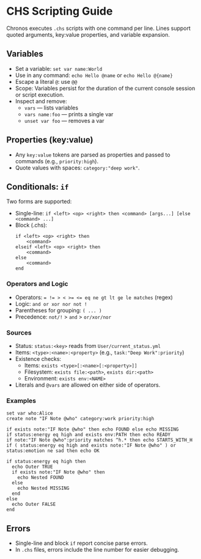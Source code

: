 # CHS Scripting Guide

Chronos executes `.chs` scripts with one command per line. Lines support quoted arguments, key:value properties, and variable expansion.

## Variables

- Set a variable: `set var name:World`
- Use in any command: `echo Hello @name` or `echo Hello @{name}`
- Escape a literal `@`: use `@@`
- Scope: Variables persist for the duration of the current console session or script execution.
- Inspect and remove:
  - `vars` — lists variables
  - `vars name:foo` — prints a single var
  - `unset var foo` — removes a var

## Properties (key:value)

- Any `key:value` tokens are parsed as properties and passed to commands (e.g., `priority:high`).
- Quote values with spaces: `category:"deep work"`.

## Conditionals: `if`

Two forms are supported:

- Single-line: `if <left> <op> <right> then <command> [args...] [else <command> ...]`
- Block (.chs):
  ```
  if <left> <op> <right> then
      <command>
  elseif <left> <op> <right> then
      <command>
  else
      <command>
  end
  ```

### Operators and Logic

- Operators: `= != > < >= <= eq ne gt lt ge le matches` (regex)
- Logic: `and or xor nor not !`
- Parentheses for grouping: `( ... )`
- Precedence: `not/!` > `and` > `or/xor/nor`

### Sources

- Status: `status:<key>` reads from `User/current_status.yml`
- Items: `<type>:<name>:<property>` (e.g., `task:"Deep Work":priority`)
- Existence checks:
  - Items: `exists <type>[:<name>[:<property>]]`
  - Filesystem: `exists file:<path>`, `exists dir:<path>`
  - Environment: `exists env:<NAME>`
- Literals and `@vars` are allowed on either side of operators.

### Examples

```
set var who:Alice
create note "IF Note @who" category:work priority:high

if exists note:"IF Note @who" then echo FOUND else echo MISSING
if status:energy eq high and exists env:PATH then echo READY
if note:"IF Note @who":priority matches ^h.* then echo STARTS_WITH_H
if ( status:energy eq high and exists note:"IF Note @who" ) or status:emotion ne sad then echo OK

if status:energy eq high then
  echo Outer TRUE
  if exists note:"IF Note @who" then
    echo Nested FOUND
  else
    echo Nested MISSING
  end
else
  echo Outer FALSE
end
```

## Errors

- Single-line and block `if` report concise parse errors.
- In `.chs` files, errors include the line number for easier debugging.

